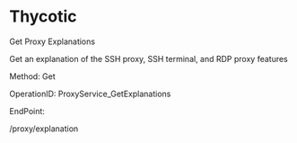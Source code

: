#     Thycotic


Get Proxy Explanations

Get an explanation of the SSH proxy, SSH terminal, and RDP proxy features

Method: Get

OperationID: ProxyService_GetExplanations

EndPoint:

/proxy/explanation
